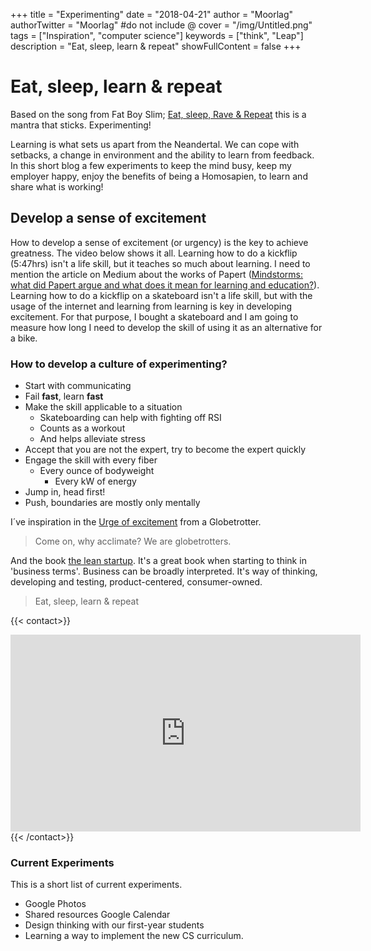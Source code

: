 +++
title = "Experimenting"
date = "2018-04-21"
author = "Moorlag"
authorTwitter = "Moorlag" #do not include @
cover = "/img/Untitled.png"
tags = ["Inspiration", "computer science"]
keywords = ["think", "Leap"]
description = "Eat, sleep, learn & repeat"
showFullContent = false
+++
# Eat, sleep, learn & repeat

Based on the song from Fat Boy Slim; [Eat, sleep, Rave & Repeat](https://www.youtube.com/watch?v=3w2kL_4vplU) this is a mantra that sticks. Experimenting!

Learning is what sets us apart from the Neandertal. We can cope with setbacks, a change in environment and the ability to learn from feedback.  In this short blog a few experiments to keep the mind busy, keep my employer happy, enjoy the benefits of being a Homosapien, to learn and share what is working!

## Develop a sense of excitement

How to develop a sense of excitement (or urgency) is the key to achieve greatness. The video below shows it all. Learning how to do a kickflip (5:47hrs) isn't a life skill, but it teaches so much about learning. I need to mention the article on Medium about the works of Papert ([Mindstorms: what did Papert argue and what does it mean for learning and education?](https://medium.com/bits-and-behavior/mindstorms-what-did-papert-argue-and-what-does-it-mean-for-learning-and-education-c8324b58aca4)). Learning how to do a kickflip on a skateboard isn't a life skill, but with the usage of the internet and learning from learning is key in developing excitement. For that purpose, I bought a skateboard and I am going to measure how long I need to develop the skill of using it as an alternative for a bike.

### How to develop a culture of experimenting?

- Start with communicating
- Fail **fast**, learn **fast**
- Make the skill applicable to a situation
    - Skateboarding can help with fighting off RSI
    - Counts as a workout
    - And helps alleviate stress
- Accept that you are not the expert, try to become the expert quickly
- Engage the skill with every fiber
    - Every ounce of bodyweight
        - Every kW of energy
- Jump in, head first!
- Push, boundaries are mostly only mentally

I´ve inspiration in the [Urge of excitement](https://www.urlaubsheld.de/magazin/artikel/the-urge-of-excitement-while-travelling) from a Globetrotter.

> Come on, why acclimate? We are globetrotters.

And the book [the lean startup](https://amzn.to/2Hiq0RR). It's a great book when starting to think in 'business terms'. Business can be broadly interpreted. It's way of thinking, developing and testing, product-centered, consumer-owned.

> Eat, sleep, learn & repeat

{{< contact>}}
<iframe src="https://www.youtube.com/embed/0fzst0kM8pI" width="560" height="315" frameborder="0" allowfullscreen="allowfullscreen"></iframe>
{{< /contact>}}

### Current Experiments

This is a short list of current experiments.

- Google Photos
- Shared resources Google Calendar
- Design thinking with our first-year students
- Learning a way to implement the new CS curriculum.
